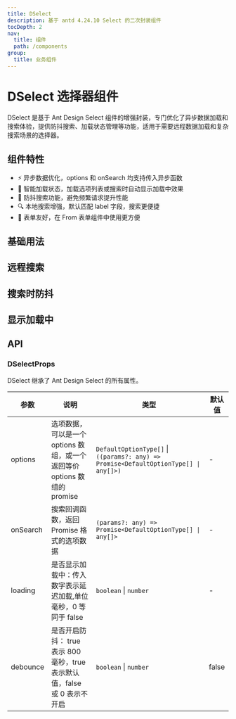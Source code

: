 ```yaml
---
title: DSelect
description: 基于 antd 4.24.10 Select 的二次封装组件
tocDepth: 2
nav:
  title: 组件
  path: /components
group:
  title: 业务组件
---
```


# DSelect 选择器组件

DSelect 是基于 Ant Design Select 组件的增强封装，专门优化了异步数据加载和搜索体验，提供防抖搜索、加载状态管理等功能，适用于需要远程数据加载和复杂搜索场景的选择器。

## 组件特性

- ⚡ 异步数据优化，options 和 onSearch 均支持传入异步函数
- 🔄 智能加载状态，加载选项列表或搜索时自动显示加载中效果
- 🎯 防抖搜索功能，避免频繁请求提升性能
- 🔍 本地搜索增强，默认匹配 label 字段，搜索更便捷
- 🎯 表单友好，在 From 表单组件中使用更方便

## 基础用法

<code src="./demos/basicDemo.tsx" title="基础用法"  description="默认开启输入防抖和异步加载,异步加载时会显示加载中效果"></code>

## 远程搜索

<code src="./demos/searchDemo.tsx" title="远程搜索"  description="设置onSearch属性即可开启远程搜索功能而不用设置showSearch，若仅设置showSearch为true，则使用默认本地搜索方法，与and默认使用value搜索不同，DSelect默认使用label进行搜索"></code>

## 搜索时防抖

<code src="./demos/debounceDemo.tsx" title="搜索时防抖"  description="使用远程搜索时启用输入防抖功能，可避免频繁调用远程接口导致服务器压力过大的问题"></code>

## 显示加载中

<code src="./demos/loadingDemo.tsx" title="显示加载中"  description="设置loading属性即可在远程搜索时显示加载中，支持延迟显示，默认600毫秒，传入0等同于false"></code>

## API

### DSelectProps

DSelect 继承了 Ant Design Select 的所有属性。

| 参数     | 说明                                                                      | 类型                                                                                 | 默认值 |
| -------- | ------------------------------------------------------------------------- | ------------------------------------------------------------------------------------ | ------ |
| options  | 选项数据，可以是一个 options 数组，或一个返回等价 options 数组的 promise  | `DefaultOptionType[]` \| `((params?: any) => Promise<DefaultOptionType[] \| any[]>)` | -      |
| onSearch | 搜索回调函数，返回 Promise 格式的选项数据                                 | `(params?: any) => Promise<DefaultOptionType[] \| any[]>`                            | -      |
| loading  | 是否显示加载中：传入数字表示延迟加载,单位毫秒，0 等同于 false             | `boolean` \| `number`                                                                | -      |
| debounce | 是否开启防抖： true 表示 800 毫秒，true 表示默认值，false 或 0 表示不开启 | `boolean` \| `number`                                                                | false  |
